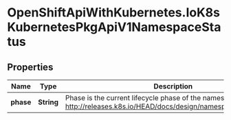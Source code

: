 # OpenShiftApiWithKubernetes.IoK8sKubernetesPkgApiV1NamespaceStatus

## Properties
Name | Type | Description | Notes
------------ | ------------- | ------------- | -------------
**phase** | **String** | Phase is the current lifecycle phase of the namespace. More info: http://releases.k8s.io/HEAD/docs/design/namespaces.md#phases | [optional] 


